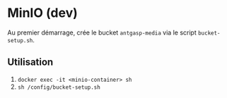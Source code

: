 # MinIO (dev)
Au premier démarrage, crée le bucket `antgasp-media` via le script `bucket-setup.sh`.

## Utilisation
1) `docker exec -it <minio-container> sh`
2) `sh /config/bucket-setup.sh`
